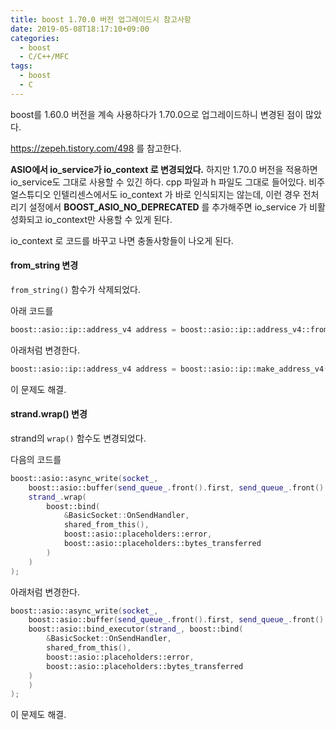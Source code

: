 ```yaml
---
title: boost 1.70.0 버전 업그레이드시 참고사항
date: 2019-05-08T18:17:10+09:00
categories:
  - boost
  - C/C++/MFC
tags:
  - boost
  - C
---
```

boost를 1.60.0 버전을 계속 사용하다가 1.70.0으로 업그레이드하니 변경된 점이 많았다.

<https://zepeh.tistory.com/498> 를 참고한다.

**ASIO에서 io_service가 io_context 로 변경되었다.** 하지만 1.70.0 버전을 적용하면 io_service도 그대로 사용할 수 있긴 하다. cpp 파일과 h 파일도 그대로 들어있다. 비주얼스튜디오 인텔리센스에서도 io_context 가 바로 인식되지는 않는데, 이런 경우 전처리기 설정에서 **BOOST_ASIO_NO_DEPRECATED** 를 추가해주면 io_service 가 비활성화되고 io_context만 사용할 수 있게 된다.

io_context 로 코드를 바꾸고 나면 충돌사항들이 나오게 된다.

#### from_string 변경

`from_string()` 함수가 삭제되었다.

아래 코드를

```cpp
boost::asio::ip::address_v4 address = boost::asio::ip::address_v4::from_string(server_ip, error_code);
```

아래처럼 변경한다.

```cpp
boost::asio::ip::address_v4 address = boost::asio::ip::make_address_v4(server_ip, error_code);
```

이 문제도 해결.

#### strand.wrap() 변경

strand의 `wrap()` 함수도 변경되었다.

다음의 코드를

```cpp
boost::asio::async_write(socket_,
    boost::asio::buffer(send_queue_.front().first, send_queue_.front().second),
    strand_.wrap(
        boost::bind(
            &BasicSocket::OnSendHandler,
            shared_from_this(),
            boost::asio::placeholders::error,
            boost::asio::placeholders::bytes_transferred
        )
    )
);
```

아래처럼 변경한다.

```cpp
boost::asio::async_write(socket_,
    boost::asio::buffer(send_queue_.front().first, send_queue_.front().second),
    boost::asio::bind_executor(strand_, boost::bind(
        &BasicSocket::OnSendHandler,
        shared_from_this(),
        boost::asio::placeholders::error,
        boost::asio::placeholders::bytes_transferred
    )
    )
);
```

이 문제도 해결.
